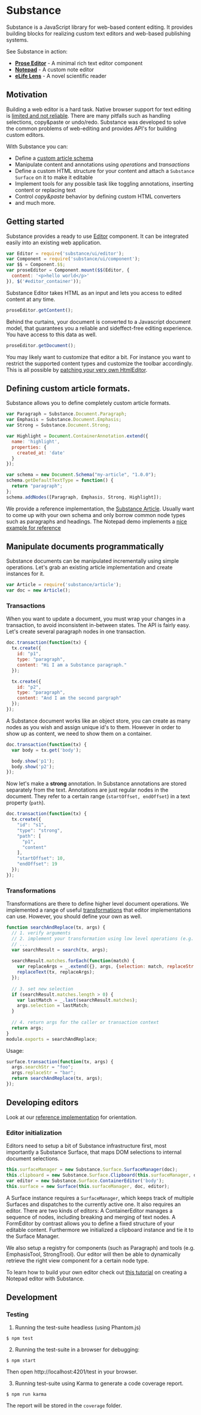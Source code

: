 # Substance 

Substance is a JavaScript library for web-based content editing. It provides building blocks for realizing custom text editors and web-based publishing systems.

See Substance in action:

- **[Prose Editor](http://substance.io/demos/prose-editor)** - A minimal rich text editor component
- **[Notepad](http://substance.io/demos/notepad)** - A custom note editor
- **[eLife Lens](http://lens.elifesciences.org/00778/)** - A novel scientific reader

## Motivation

Building a web editor is a hard task. Native browser support for text editing is [limited and not reliable](https://medium.com/medium-eng/why-contenteditable-is-terrible-122d8a40e480). There are many pitfalls such as handling selections, copy&paste or undo/redo. Substance was developed to solve the common problems of web-editing and provides API's for building custom editors.

With Substance you can:

- Define a [custom article schema](https://github.com/substance/demos/blob/master/notepad/note.js)
- Manipulate content and annotations using *operations* and *transactions*
- Define a custom HTML structure for your content and attach a `Substance Surface` on it to make it editable
- Implement tools for any possible task like toggling annotations, inserting content or replacing text
- Control *copy&paste* behavior by defining custom HTML converters
- and much more.

## Getting started

Substance provides a ready to use [Editor](https://github.com/substance/demos/tree/master/prose-editor) component. It can be integrated easily into an existing web application.

```js
var Editor = require('substance/ui/editor');
var Component = require('substance/ui/component');
var $$ = Component.$$;
var proseEditor = Component.mount($$(Editor, {
  content: '<p>hello world</p>'
}), $('#editor_container'));
```

Substance Editor takes HTML as an input and lets you access to edited content at any time.

```js
proseEditor.getContent();
```

Behind the curtains, your document is converted to a Javascript document model, that guarantees you a reliable and sideffect-free editing experience. You have access to this data as well.

```js
proseEditor.getDocument();
```

You may likely want to customize that editor a bit. For instance you want to restrict the supported content types and customize the toolbar accordingly. This is all possible by [patching your very own HtmlEditor](https://github.com/substance/demos/tree/master/notepad).

## Defining custom article formats.

Substance allows you to define completely custom article formats. 

```js
var Paragraph = Substance.Document.Paragraph;
var Emphasis = Substance.Document.Emphasis;
var Strong = Substance.Document.Strong;

var Highlight = Document.ContainerAnnotation.extend({
  name: 'highlight',
  properties: {
    created_at: 'date'
  }
});

var schema = new Document.Schema("my-article", "1.0.0");
schema.getDefaultTextType = function() {
  return "paragraph";
};
schema.addNodes([Paragraph, Emphasis, Strong, Highlight]);
```

We provide a reference implementation, the [Substance Article](article.js). Usually want to come up with your own schema and only borrow common node types such as paragraphs and headings. The Notepad demo implements a [nice example for reference](https://github.com/substance/demos/blob/master/notepad/note.js)

<!--Lens Writer defines a [scientific article](https://github.com/substance/lens-writer/tree/master/lib/article) including bib items and figures with captions etc.-->


## Manipulate documents programmatically

Substance documents can be manipulated incrementally using simple operations. Let's grab an existing article implementation and create instances for it.

```js
var Article = require('substance/article');
var doc = new Article();
```

### Transactions

When you want to update a document, you must wrap your changes in a transaction, to avoid inconsistent in-between states. The API is fairly easy. Let's create several paragraph nodes in one transaction.

```js
doc.transaction(function(tx) {
  tx.create({
    id: "p1",
    type: "paragraph",
    content: "Hi I am a Substance paragraph."
  });

  tx.create({
    id: "p2",
    type: "paragraph",
    content: "And I am the second pargraph"
  });
});
```

A Substance document works like an object store, you can create as many nodes as you wish and assign unique id's to them. However in order to show up as content, we need to show them on a container.

```js
doc.transaction(function(tx) {
  var body = tx.get('body');

  body.show('p1');
  body.show('p2');
});
```

Now let's make a **strong** annotation. In Substance annotations are stored separately from the text. Annotations are just regular nodes in the document. They refer to a certain range (`startOffset, endOffset`) in a text property (`path`).

```js
doc.transaction(function(tx) {
  tx.create({
    "id": "s1",
    "type": "strong",
    "path": [
      "p1",
      "content"
    ],
    "startOffset": 10,
    "endOffset": 19
  });
});
```

### Transformations

Transformations are there to define higher level document operations. We implemented a range of useful [transformations](document/transformations) that editor implementations can use. However, you should define your own as well.

```js
function searchAndReplace(tx, args) {
  // 1. verify arguments 
  // 2. implement your transformation using low level operations (e.g. tx.create)
  // ...
  var searchResult = search(tx, args);
  
  searchResult.matches.forEach(function(match) {
    var replaceArgs = _.extend({}, args, {selection: match, replaceStr: args.replaceStr});
    replaceText(tx, replaceArgs);
  });
  
  // 3. set new selection
  if (searchResult.matches.length > 0) {
    var lastMatch = _.last(searchResult.matches);
    args.selection = lastMatch;
  }
  
  // 4. return args for the caller or transaction context
  return args;
}
module.exports = searchAndReplace;
```

Usage:

```js
surface.transaction(function(tx, args) {
  args.searchStr = "foo";
  args.replaceStr = "bar";
  return searchAndReplace(tx, args);
});
```


## Developing editors

Look at our [reference implementation](https://github.com/substance/substance/blob/master/ui/editor/editor.js) for orientation.

### Editor initialization

Editors need to setup a bit of Substance infrastructure first, most importantly a Substance Surface, that maps DOM selections to internal document selections. 

```js
this.surfaceManager = new Substance.Surface.SurfaceManager(doc);
this.clipboard = new Substance.Surface.Clipboard(this.surfaceManager, doc.getClipboardImporter(), doc.getClipboardExporter());
var editor = new Substance.Surface.ContainerEditor('body');
this.surface = new Surface(this.surfaceManager, doc, editor);
```

A Surface instance requires a `SurfaceManager`, which keeps track of multiple Surfaces and dispatches to the currently active one. It also requires an editor. There are two kinds of editors: A ContainerEditor manages a sequence of nodes, including breaking and merging of text nodes. A FormEditor by contrast allows you to define a fixed structure of your editable content. Furthermore we initialized a clipboard instance and tie it to the Surface Manager.

We also setup a registry for components (such as Paragraph) and tools (e.g. EmphasisTool, StrongTrool). Our editor will then be able to dynamically retrieve the right view component for a certain node type.

To learn how to build your own editor check out [this tutorial](https://github.com/substance/demos/tree/master/notepad) on creating a Notepad editor with Substance.

<!--
### Anatomy of a Substance Document

TODO: describe

- Nodes
- Properties
- Containers

-->

## Development

### Testing

1. Running the test-suite headless (using Phantom.js)

```
$ npm test
```

2. Running the test-suite in a browser for debugging:

```
$ npm start
```

Then open http://localhost:4201/test in your browser.

3. Running test-suite using Karma to generate a code coverage report.

```
$ npm run karma
```

The report will be stored in the `coverage` folder.
